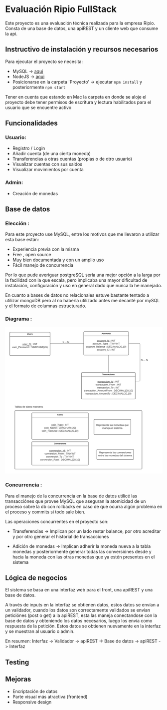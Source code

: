 # Evaluación Ripio FullStack

Este proyecto es una evaluación técnica realizada para la empresa Ripio. Consta de una base de datos, una apiREST y un cliente web que consume la api.

## Instructivo de instalación y recursos necesarios

Para ejecutar el proyecto se necesita:

* MySQL -> [aqui](https://dev.mysql.com/downloads/mysql)
* NodeJS -> [aqui](https://nodejs.org/es/download/)
* Posicionarse en la carpeta 'Proyecto' -> ejecutar `npm install` y posteriormente `npm start`

Tener en cuenta que estando en Mac la carpeta en donde se aloje el proyecto debe tener permisos de escritura y lectura habilitados para el usuario que se encuentre activo

## Funcionalidades

### Usuario:
* Registro / Login
* Añadir cuenta (de una cierta moneda)
* Transferencias a otras cuentas (propias o de otro usuario)
* Visualizar cuentas con sus saldos
* Visualizar movimientos por cuenta

### Admin:
* Creación de monedas

## Base de datos

### Elección :

Para este proyecto use MySQL, entre los motivos que me llevaron a utilizar esta base están:

* Experiencia previa con la misma
* Free , open source
* Muy bien documentada y con un amplio uso
* Fácil manejo de concurrencia

Por lo que pude averiguar postgreSQL sería una mejor opción a la larga por la facilidad con la que escala, pero implicaba una mayor dificultad de instalación, configuración y uso en general dado que nunca la he manejado.

En cuanto a bases de datos no relacionales estuve bastante tentado a utilizar mongoDB pero al no haberla utilizado antes me decanté por mySQL y el formato de columnas estructurado.

### Diagrama :

![This is a alt text.](/Database.png "This is a sample image.")

### Concurrencia :
Para el manejo de la concurrencia en la base de datos utilicé las transacciónes que provee MySQL que aseguran la atomicidad de un proceso sobre la db con rollbacks en caso de que ocurra algún problema en el proceso y commits si todo sale bien. 

Las operaciones concurrentes en el proyecto son:

* Transferencias -> Implican por un lado restar balance, por otro acreditar y por otro generar el historial de transacciones

* Adición de monedas -> Implican adherir la moneda nueva a la tabla monedas y posteriormente generar todas las conversiónes desde y hacia la moneda con las otras monedas que ya estén presentes en el sistema

## Lógica de negocios

El sistema se basa en una interfaz web para el front, una apiREST y una base de datos.

A través de inputs en la interfaz se obtienen datos, estos datos se envían a un validador, cuando los datos son correctamente validados se envían peticiónes (post o get) a la apiREST, esta las maneja conectandose con la base de datos y obteniendo los datos necesarios, luego los envía como respuesta de la petición. Estos datos se obtienen nuevamente en la interfaz y se muestran al usuario o admin.

En resumen: Interfaz -> Validador -> apiREST -> Base de datos -> apiREST -> Interfaz

## Testing

## Mejoras
* Encriptación de datos
* Parte visual más atractiva (frontend)
* Responsive design
